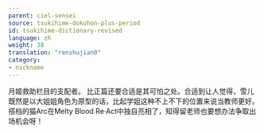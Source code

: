 ```yaml
---
parent: ciel-sensei
source: tsukihime-dokuhon-plus-period
id: tsukihime-dictionary-revised
language: zh
weight: 38
translation: "renshujian0"
category:
- nickname
---
```


月姬救助栏目的支配者。
比正篇还要合适是其可怕之处。合适到让人觉得，雪儿既然是以大姐姐角色为原型的话，比起学姐这种不上不下的位置来说当教师更好。
搭档的猫Arc在Melty Blood Re·Act中独自亮相了，知得留老师也要想办法争取出场机会呀！
